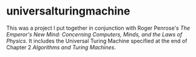 # universalturingmachine

This was a project I put together in conjunction with Roger Penrose's *The Emperor's New Mind: Concerning Computers, Minds, and the Laws of Physics*.  It includes the Universal Turing Machine specified at the end of Chapter 2 *Algorithms and Turing Machines*.
